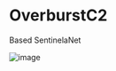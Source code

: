 # OverburstC2
Based SentinelaNet

![image](https://github.com/user-attachments/assets/fddf574f-585b-4c63-8aed-53c3398df379)


